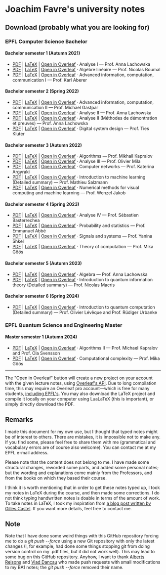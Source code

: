 # Joachim Favre's university notes

## Download (probably what you are looking for)
### EPFL Computer Science Bachelor
#### Bachelor semester 1 (Autumn 2021)
- [PDF](https://github.com/JoachimFavre/EPFLNotesIN/releases/download/BA1/Analyse-1.pdf) | [LaTeX](https://github.com/JoachimFavre/EPFLNotesIN/releases/download/BA1/Analyse-1.zip) | [Open in Overleaf](https://www.overleaf.com/docs?engine=lualatex&snip_uri=https://github.com/JoachimFavre/EPFLNotesIN/releases/download/BA1/Analyse-1.zip) · Analyse I — Prof. Anna Lachowska
- [PDF](https://github.com/JoachimFavre/EPFLNotesIN/releases/download/BA1/AlgebreLinaire.pdf) | [LaTeX](https://github.com/JoachimFavre/EPFLNotesIN/releases/download/BA1/AlgebreLinaire.zip) | [Open in Overleaf](https://www.overleaf.com/docs?engine=lualatex&snip_uri=https://github.com/JoachimFavre/EPFLNotesIN/releases/download/BA1/AlgebreLinaire.zip) · Algèbre linéaire — Prof. Nicolas Boumal
- [PDF](https://github.com/JoachimFavre/EPFLNotesIN/releases/download/BA1/AICC-1.pdf) | [LaTeX](https://github.com/JoachimFavre/EPFLNotesIN/releases/download/BA1/AICC-1.zip) | [Open in Overleaf](https://www.overleaf.com/docs?engine=lualatex&snip_uri=https://github.com/JoachimFavre/EPFLNotesIN/releases/download/BA1/AICC-1.zip) · Advanced information, computation, communication I — Prof. Karl Aberer 

#### Bachelor semester 2 (Spring 2022)
- [PDF](https://github.com/JoachimFavre/EPFLNotesIN/releases/download/BA2/AICC-2.pdf) | [LaTeX](https://github.com/JoachimFavre/EPFLNotesIN/releases/download/BA2/AICC-2.zip) | [Open in Overleaf](https://www.overleaf.com/docs?engine=lualatex&snip_uri=https://github.com/JoachimFavre/EPFLNotesIN/releases/download/BA2/AICC-2.zip) · Advanced information, computation, communication II — Prof. Michael Gastpar
- [PDF](https://github.com/JoachimFavre/EPFLNotesIN/releases/download/BA2/Analyse-2.pdf) | [LaTeX](https://github.com/JoachimFavre/EPFLNotesIN/releases/download/BA2/Analyse-2.zip) | [Open in Overleaf](https://www.overleaf.com/docs?engine=lualatex&snip_uri=https://github.com/JoachimFavre/EPFLNotesIN/releases/download/BA2/Analyse-2.zip) · Analyse II — Prof. Anna Lachowska
- [PDF](https://github.com/JoachimFavre/EPFLNotesIN/releases/download/BA2/Analyse-2-MethodesDeDemonstration.pdf) | [LaTeX](https://github.com/JoachimFavre/EPFLNotesIN/releases/download/BA2/Analyse-2-MethodesDeDemonstration.zip) | [Open in Overleaf](https://www.overleaf.com/docs?engine=lualatex&snip_uri=https://github.com/JoachimFavre/EPFLNotesIN/releases/download/BA2/Analyse-2-MethodesDeDemonstration.zip) · Analyse II (Méthodes de démontration et preuves) — Prof. Anna Lachowska
- [PDF](https://github.com/JoachimFavre/EPFLNotesIN/releases/download/BA2/DigitalSystemDesign.pdf) | [LaTeX](https://github.com/JoachimFavre/EPFLNotesIN/releases/download/BA2/DigitalSystemDesign.zip) | [Open in Overleaf](https://www.overleaf.com/docs?engine=lualatex&snip_uri=https://github.com/JoachimFavre/EPFLNotesIN/releases/download/BA2/DigitalSystemDesign.zip) · Digital system design — Prof. Ties Kluter

#### Bachelor semester 3 (Autumn 2022)
- [PDF](https://github.com/JoachimFavre/EPFLNotesIN/releases/download/BA3/Algorithms.pdf) | [LaTeX](https://github.com/JoachimFavre/EPFLNotesIN/releases/download/BA3/Algorithms.zip) | [Open in Overleaf](https://www.overleaf.com/docs?engine=lualatex&snip_uri=https://github.com/JoachimFavre/EPFLNotesIN/releases/download/BA3/Algorithms.zip) · Algorithms — Prof. Mikhail Kapralov
- [PDF](https://github.com/JoachimFavre/EPFLNotesIN/releases/download/BA3/Analyse-3.pdf) | [LaTeX](https://github.com/JoachimFavre/EPFLNotesIN/releases/download/BA3/Analyse-3.zip) | [Open in Overleaf](https://www.overleaf.com/docs?engine=lualatex&snip_uri=https://github.com/JoachimFavre/EPFLNotesIN/releases/download/BA3/Analyse-3.zip) · Analyse III — Prof. Olivier Mila
- [PDF](https://github.com/JoachimFavre/EPFLNotesIN/releases/download/BA3/ComputerNetworks.pdf) | [LaTeX](https://github.com/JoachimFavre/EPFLNotesIN/releases/download/BA3/ComputerNetworks.zip) | [Open in Overleaf](https://www.overleaf.com/docs?engine=lualatex&snip_uri=https://github.com/JoachimFavre/EPFLNotesIN/releases/download/BA3/ComputerNetworks.zip) · Computer networks — Prof. Katerina Argyraki
- [PDF](https://github.com/JoachimFavre/EPFLNotesIN/releases/download/BA3/IntroToMachineLearning-BA3-Summary.pdf) | [LaTeX](https://www.youtube.com/watch?v=yqWX86uT5jM) | [Open in Overleaf](https://www.youtube.com/watch?v=yqWX86uT5jM) · Introduction to machine learning (Detailed summary) — Prof. Mathieu Salzmann 
- [PDF](https://github.com/JoachimFavre/EPFLNotesIN/releases/download/BA3/NumericalMethods.pdf) | [LaTeX](https://github.com/JoachimFavre/EPFLNotesIN/releases/download/BA3/NumericalMethods.zip) | [Open in Overleaf](https://www.overleaf.com/docs?engine=lualatex&snip_uri=https://github.com/JoachimFavre/EPFLNotesIN/releases/download/BA3/NumericalMethods.zip) · Numerical methods for visual computing and machine learning — Prof. Wenzel Jakob

#### Bachelor semester 4 (Spring 2023)
- [PDF](https://github.com/JoachimFavre/EPFLNotesIN/releases/download/BA4/Analyse-4.pdf) | [LaTeX](https://github.com/JoachimFavre/EPFLNotesIN/releases/download/BA4/Analyse-4.zip) | [Open in Overleaf](https://www.overleaf.com/docs?engine=lualatex&snip_uri=https://github.com/JoachimFavre/EPFLNotesIN/releases/download/BA4/Analyse-4.zip) · Analyse IV — Prof. Sébastien Basterrechea
- [PDF](https://github.com/JoachimFavre/EPFLNotesIN/releases/download/BA4/ProbabilityAndStatistics.pdf) | [LaTeX](https://github.com/JoachimFavre/EPFLNotesIN/releases/download/BA4/ProbabilityAndStatistics.zip) | [Open in Overleaf](https://www.overleaf.com/docs?engine=lualatex&snip_uri=https://github.com/JoachimFavre/EPFLNotesIN/releases/download/BA4/ProbabilityAndStatistics.zip) · Probability and statistics — Prof. Emmanuel Abbé
- [PDF](https://github.com/JoachimFavre/EPFLNotesIN/releases/download/BA4/SignalsAndSystems.pdf) | [LaTeX](https://github.com/JoachimFavre/EPFLNotesIN/releases/download/BA4/SignalsAndSystems.zip) | [Open in Overleaf](https://www.overleaf.com/docs?engine=lualatex&snip_uri=https://github.com/JoachimFavre/EPFLNotesIN/releases/download/BA4/SignalsAndSystems.zip) · Signals and systems — Prof. Yanina Shkel
- [PDF](https://github.com/JoachimFavre/EPFLNotesIN/releases/download/BA4/TheoryOfComputation.pdf) | [LaTeX](https://github.com/JoachimFavre/EPFLNotesIN/releases/download/BA4/TheoryOfComputation.zip) | [Open in Overleaf](https://www.overleaf.com/docs?engine=lualatex&snip_uri=https://github.com/JoachimFavre/EPFLNotesIN/releases/download/BA4/TheoryOfComputation.zip) · Theory of computation — Prof. Mika Göös

#### Bachelor semester 5 (Autumn 2023)
- [PDF](https://github.com/JoachimFavre/EPFLNotesIN/releases/download/BA5/Algebra.pdf) | [LaTeX](https://github.com/JoachimFavre/EPFLNotesIN/releases/download/BA5/Algebra.zip) | [Open in Overleaf](https://www.overleaf.com/docs?engine=lualatex&snip_uri=https://github.com/JoachimFavre/EPFLNotesIN/releases/download/BA5/Algebra.zip) · Algebra — Prof. Anna Lachowska
- [PDF](https://github.com/JoachimFavre/EPFLNotesIN/releases/download/BA5/IntroToQuantumInformationProcessing-Summary.pdf) | [LaTeX](https://www.youtube.com/watch?v=yqWX86uT5jM) | [Open in Overleaf](https://www.youtube.com/watch?v=yqWX86uT5jM) · Introduction to quantum information theory (Detailed summary) — Prof. Nicolas Macris

#### Bachelor semester 6 (Spring 2024)
- [PDF](https://github.com/JoachimFavre/EPFLNotesIN/releases/download/BA6/IntroToQuantumComputation-Summary.pdf) | [LaTeX](https://www.youtube.com/watch?v=yqWX86uT5jM) | [Open in Overleaf](https://www.youtube.com/watch?v=yqWX86uT5jM) · Introduction to quantum computation (Detailed summary) — Prof. Olivier Lévêque and Prof. Rüdiger Urbanke

### EPFL Quantum Science and Engineering Master
#### Master semester 1 (Autumn 2024)
- [PDF](https://github.com/JoachimFavre/UniversityNotes/releases/download/MA1/Algorithms-2.pdf) | [LaTeX](https://github.com/JoachimFavre/UniversityNotes/releases/download/MA1/Algorithms-2.zip) | [Open in Overleaf](https://www.overleaf.com/docs?engine=lualatex&snip_uri=https://github.com/JoachimFavre/UniversityNotes/releases/download/MA1/Algorithms-2.zip) · Algorithms II — Prof. Michael Kapralov and Prof. Ola Svensson
- [PDF](https://github.com/JoachimFavre/UniversityNotes/releases/download/MA1/ComputationalComplexity.pdf) | [LaTeX](https://github.com/JoachimFavre/UniversityNotes/releases/download/MA1/ComputationalComplexity.zip) | [Open in Overleaf](https://www.overleaf.com/docs?engine=lualatex&snip_uri=https://github.com/JoachimFavre/UniversityNotes/releases/download/MA1/ComputationalComplexity.zip) · Computational complexity — Prof. Mika Göös

---

The "Open in Overleaf" button will create a new project on your account with the given lecture notes, using [Overleaf's API](https://www.overleaf.com/devs). Due to long compilation time, this may require an Overleaf pro account—which is free for many students, [including EPFL's](https://www.overleaf.com/edu/epfl). You may also download the LaTeX project and compile it locally on your computer using LuaLaTeX (this is important), or simply directly download the PDF.

## Remarks
I made this document for my own use, but I thought that typed notes might be of interest to others. There are mistakes, it is impossible not to make any. If you find some, please feel free to share them with me (grammatical and vocabulary errors are of course also welcome). You can contact me at my EPFL e-mail address.

Please note that the content does not belong to me. I have made some structural changes, reworded some parts, and added some personal notes; but the wording and explanations come mainly from the Professors, and from the books on which they based their course.

I think it is worth mentioning that in order to get these notes typed up, I took my notes in LaTeX during the course, and then made some corrections. I do not think typing handwritten notes is doable in terms of the amount of work. To take notes in LaTeX, I took my inspiration from [a blog post written by Gilles Castel](https://castel.dev/post/lecture-notes-1/). If you want more details, feel free to contact me.

## Note
Note that I have done some weird things with this GitHub repository forcing me to do a *git push --force* using a new Git repository with only the latest changes (I, for example, had done some things stopping git from doing version control on my .pdf files, but it did not work well). This may lead to some bug on this GitHub repository. Anyhow, I want to thank [Alberts Reisons](https://github.com/Aderfish) and [Vlad Dancau](https://github.com/vladdancau) who made push requests with small modifications to my BA1 notes; the *git push --force* removed their name.
